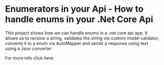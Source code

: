 # Enumerators in your Api - How to handle enums in your .Net Core Api

This project shows how we can handle enums in a .net core api app. It allows us to receive a string, validates the string via custom model validator, converts it to a enum via AutoMapper and sends a response using text using a Json converter

For more info click here: [](https://williamleme.com/posts/how-to-handle-enums-net-core/)

